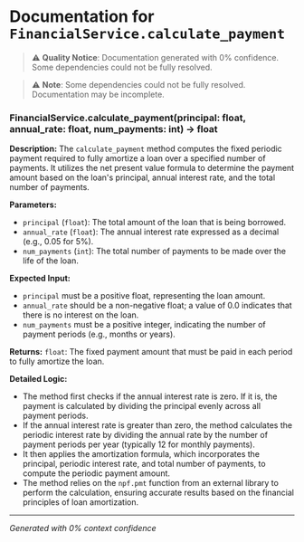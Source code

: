 # Documentation for `FinancialService.calculate_payment`

> ⚠️ **Quality Notice**: Documentation generated with 0% confidence. Some dependencies could not be fully resolved.


> ⚠️ **Note**: Some dependencies could not be fully resolved. Documentation may be incomplete.
### FinancialService.calculate_payment(principal: float, annual_rate: float, num_payments: int) -> float

**Description:**
The `calculate_payment` method computes the fixed periodic payment required to fully amortize a loan over a specified number of payments. It utilizes the net present value formula to determine the payment amount based on the loan's principal, annual interest rate, and the total number of payments.

**Parameters:**
- `principal` (`float`): The total amount of the loan that is being borrowed.
- `annual_rate` (`float`): The annual interest rate expressed as a decimal (e.g., 0.05 for 5%).
- `num_payments` (`int`): The total number of payments to be made over the life of the loan.

**Expected Input:**
- `principal` must be a positive float, representing the loan amount.
- `annual_rate` should be a non-negative float; a value of 0.0 indicates that there is no interest on the loan.
- `num_payments` must be a positive integer, indicating the number of payment periods (e.g., months or years).

**Returns:**
`float`: The fixed payment amount that must be paid in each period to fully amortize the loan.

**Detailed Logic:**
- The method first checks if the annual interest rate is zero. If it is, the payment is calculated by dividing the principal evenly across all payment periods.
- If the annual interest rate is greater than zero, the method calculates the periodic interest rate by dividing the annual rate by the number of payment periods per year (typically 12 for monthly payments).
- It then applies the amortization formula, which incorporates the principal, periodic interest rate, and total number of payments, to compute the periodic payment amount.
- The method relies on the `npf.pmt` function from an external library to perform the calculation, ensuring accurate results based on the financial principles of loan amortization.

---
*Generated with 0% context confidence*
